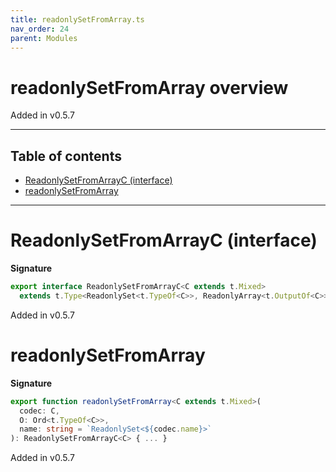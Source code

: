 ```yaml
---
title: readonlySetFromArray.ts
nav_order: 24
parent: Modules
---
```


# readonlySetFromArray overview

Added in v0.5.7

---

<h2 class="text-delta">Table of contents</h2>

- [ReadonlySetFromArrayC (interface)](#readonlysetfromarrayc-interface)
- [readonlySetFromArray](#readonlysetfromarray)

---

# ReadonlySetFromArrayC (interface)

**Signature**

```ts
export interface ReadonlySetFromArrayC<C extends t.Mixed>
  extends t.Type<ReadonlySet<t.TypeOf<C>>, ReadonlyArray<t.OutputOf<C>>, unknown> {}
```

Added in v0.5.7

# readonlySetFromArray

**Signature**

```ts
export function readonlySetFromArray<C extends t.Mixed>(
  codec: C,
  O: Ord<t.TypeOf<C>>,
  name: string = `ReadonlySet<${codec.name}>`
): ReadonlySetFromArrayC<C> { ... }
```

Added in v0.5.7
